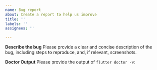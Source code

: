 ```yaml
---
name: Bug report
about: Create a report to help us improve
title: ''
labels: ''
assignees: ''

---
```


<!--
*** Important Note ***
Development of Flutter for Desktop is now primarily happening in the Flutter repository itself. If you have a bug or feature request related to desktop that's about the Flutter framework, the `flutter` command-line tool, or the desktop support in the Flutter engine, please file your issue in the Flutter issue tracker: https://github.com/flutter/flutter/issues

Please file bugs here only for things specific to this repository:
* Instructions in the READMEs here.
* Bugs specific to the example application here.
* Bugs specific to the plugins here.

If you're not sure whether the issue is in the code here or in Flutter itself, you can file your bug here, but we may close the issue and ask you to file it in Flutter if it turns out not to be related to this code that's part of this project.
-->

**Describe the bug**
Please provide a clear and concise description of the bug, including steps to reproduce, and, if relevant, screenshots.

**Doctor Output**
Please provide the output of `flutter doctor -v`:
```
```
